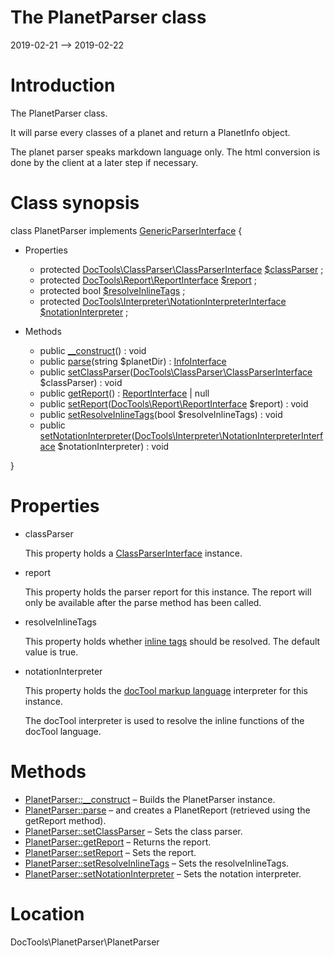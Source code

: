 The PlanetParser class
================
2019-02-21 --> 2019-02-22




Introduction
============

The PlanetParser class.

It will parse every classes of a planet and return a PlanetInfo object.


The planet parser speaks markdown language only.
The html conversion is done by the client at a later step if necessary.



Class synopsis
==============


class PlanetParser implements [GenericParserInterface](https://github.com/lingtalfi/DocTools/blob/master/doc/api/DocTools/GenericParser/GenericParserInterface.md) {

- Properties
    - protected [DocTools\ClassParser\ClassParserInterface](https://github.com/lingtalfi/DocTools/blob/master/doc/api/DocTools/ClassParser/ClassParserInterface.md) [$classParser](#property-classParser) ;
    - protected [DocTools\Report\ReportInterface](https://github.com/lingtalfi/DocTools/blob/master/doc/api/DocTools/Report/ReportInterface.md) [$report](#property-report) ;
    - protected bool [$resolveInlineTags](#property-resolveInlineTags) ;
    - protected [DocTools\Interpreter\NotationInterpreterInterface](https://github.com/lingtalfi/DocTools/blob/master/doc/api/DocTools/Interpreter/NotationInterpreterInterface.md) [$notationInterpreter](#property-notationInterpreter) ;

- Methods
    - public [__construct](https://github.com/lingtalfi/DocTools/blob/master/doc/api/DocTools/PlanetParser/PlanetParser/__construct.md)() : void
    - public [parse](https://github.com/lingtalfi/DocTools/blob/master/doc/api/DocTools/PlanetParser/PlanetParser/parse.md)(string $planetDir) : [InfoInterface](https://github.com/lingtalfi/DocTools/blob/master/doc/api/DocTools/Info/InfoInterface.md)
    - public [setClassParser](https://github.com/lingtalfi/DocTools/blob/master/doc/api/DocTools/PlanetParser/PlanetParser/setClassParser.md)([DocTools\ClassParser\ClassParserInterface](https://github.com/lingtalfi/DocTools/blob/master/doc/api/DocTools/ClassParser/ClassParserInterface.md) $classParser) : void
    - public [getReport](https://github.com/lingtalfi/DocTools/blob/master/doc/api/DocTools/PlanetParser/PlanetParser/getReport.md)() : [ReportInterface](https://github.com/lingtalfi/DocTools/blob/master/doc/api/DocTools/Report/ReportInterface.md) | null
    - public [setReport](https://github.com/lingtalfi/DocTools/blob/master/doc/api/DocTools/PlanetParser/PlanetParser/setReport.md)([DocTools\Report\ReportInterface](https://github.com/lingtalfi/DocTools/blob/master/doc/api/DocTools/Report/ReportInterface.md) $report) : void
    - public [setResolveInlineTags](https://github.com/lingtalfi/DocTools/blob/master/doc/api/DocTools/PlanetParser/PlanetParser/setResolveInlineTags.md)(bool $resolveInlineTags) : void
    - public [setNotationInterpreter](https://github.com/lingtalfi/DocTools/blob/master/doc/api/DocTools/PlanetParser/PlanetParser/setNotationInterpreter.md)([DocTools\Interpreter\NotationInterpreterInterface](https://github.com/lingtalfi/DocTools/blob/master/doc/api/DocTools/Interpreter/NotationInterpreterInterface.md) $notationInterpreter) : void

}




Properties
=============

- <span id="property-classParser">classParser</span>

    This property holds a [ClassParserInterface](https://github.com/lingtalfi/DocTools/blob/master/doc/api/DocTools/ClassParser/ClassParserInterface.md) instance.
    
    

- <span id="property-report">report</span>

    This property holds the parser report for this instance.
    The report will only be available after the parse method has been called.
    
    

- <span id="property-resolveInlineTags">resolveInlineTags</span>

    This property holds whether [inline tags](https://github.com/lingtalfi/DocTools/blob/master/doc/pages/doctool-markup-language.md#inline-functions) should be resolved.
    The default value is true.
    
    

- <span id="property-notationInterpreter">notationInterpreter</span>

    This property holds the [docTool markup language](https://github.com/lingtalfi/DocTools/blob/master/doc/pages/doctool-markup-language.md) interpreter for this instance.
    
    The docTool interpreter is used to resolve the inline functions of the docTool language.
    
    



Methods
==============

- [PlanetParser::__construct](https://github.com/lingtalfi/DocTools/blob/master/doc/api/DocTools/PlanetParser/PlanetParser/__construct.md) &ndash; Builds the PlanetParser instance.
- [PlanetParser::parse](https://github.com/lingtalfi/DocTools/blob/master/doc/api/DocTools/PlanetParser/PlanetParser/parse.md) &ndash; and creates a PlanetReport (retrieved using the getReport method).
- [PlanetParser::setClassParser](https://github.com/lingtalfi/DocTools/blob/master/doc/api/DocTools/PlanetParser/PlanetParser/setClassParser.md) &ndash; Sets the class parser.
- [PlanetParser::getReport](https://github.com/lingtalfi/DocTools/blob/master/doc/api/DocTools/PlanetParser/PlanetParser/getReport.md) &ndash; Returns the report.
- [PlanetParser::setReport](https://github.com/lingtalfi/DocTools/blob/master/doc/api/DocTools/PlanetParser/PlanetParser/setReport.md) &ndash; Sets the report.
- [PlanetParser::setResolveInlineTags](https://github.com/lingtalfi/DocTools/blob/master/doc/api/DocTools/PlanetParser/PlanetParser/setResolveInlineTags.md) &ndash; Sets the resolveInlineTags.
- [PlanetParser::setNotationInterpreter](https://github.com/lingtalfi/DocTools/blob/master/doc/api/DocTools/PlanetParser/PlanetParser/setNotationInterpreter.md) &ndash; Sets the notation interpreter.




Location
=============
DocTools\PlanetParser\PlanetParser